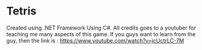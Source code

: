 # Tetris
Created using .NET Framework Using C#.
All credits goes to a youtuber for teaching me many aspects of this game. If you guys want to learn from the guy, then the link is :
https://www.youtube.com/watch?v=jcUctrLC-7M
